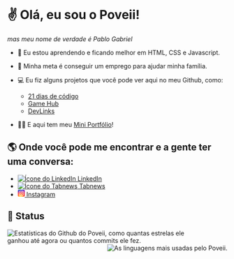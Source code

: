 # ✌️ Olá, eu sou o Poveii!
*mas meu nome de verdade é Pablo Gabriel*

- 🌱 Eu estou aprendendo e ficando melhor em HTML, CSS e Javascript.

- 🎯 Minha meta é conseguir um emprego para ajudar minha família.

- 💻 Eu fiz alguns projetos que você pode ver aqui no meu Github, como:
  * <a href="https://github.com/Poveii/21DiasdeCodigo" target="_blank" rel="noreferrer noopener">21 dias de código</a>
  * <a href="https://github.com/Poveii/game-hub" target="_blank" rel="noreferrer noopener">Game Hub</a>
  * <a href="https://github.com/Poveii/devlinks" target="_blank" rel="noreferrer noopener">DevLinks</a>

- 👨‍💻 <span>E aqui tem meu <a href="https://poveii.github.io/mini-portfolio/" target="_blank" rel="noreferrer noopener">Mini Portfólio</a>!</span>

## 🌎 Onde você pode me encontrar e a gente ter uma conversa:

- <a href="https://www.linkedin.com/in/poveii/" target="_blank" rel="noreferrer noopener">
    <img src="https://cdn.jsdelivr.net/gh/devicons/devicon/icons/linkedin/linkedin-original.svg" alt="Ícone do LinkedIn" style="width: 16px; height: 16px" /> 
    LinkedIn
  </a>

- <a href="https://www.tabnews.com.br/Poveii/" target="_blank" rel="noreferrer noopener">
    <img src="https://raw.githubusercontent.com/agjunior/tabnews-browser/e82fc22ed31e897730ca15aca709e01de7e8edb9/images/logo.svg" alt="Ícone do Tabnews" style="width: 14px; height: 14px" /> 
    Tabnews
  </a>
  
- <a href="https://www.instagram.com/poveiii/" target="_blank" rel="noreferrer noopener">
    <img src="https://raw.githubusercontent.com/edent/SuperTinyIcons/master/images/svg/instagram.svg" alt="Ícone do Instagram" style="width: 16px; height: 16px" />
    Instagram
  </a>

## 📃 Status

<img align="left" src="https://github-readme-stats-git-masterrstaa-rickstaa.vercel.app/api?username=poveii&theme=swift&show_icons=true" alt="Estatísticas do Github do Poveii, como quantas estrelas ele ganhou até agora ou quantos commits ele fez." style="width: 420px;"/>
    
<a href="https://github.com/poveii/github-readme-stats" target="_blank" rel="noreferrer noopener">
  <img align="right" src="https://github-readme-stats-git-masterrstaa-rickstaa.vercel.app/api/top-langs/?username=poveii&layout=compact&theme=swift" alt="As linguagens mais usadas pelo Poveii." />
</a>

